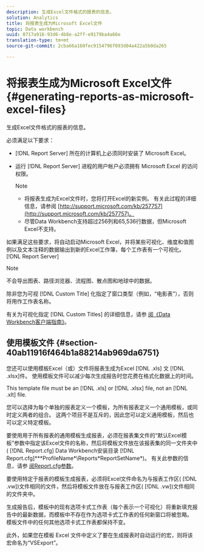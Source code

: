 ```yaml
---
description: 生成Excel文件格式的报表的信息。
solution: Analytics
title: 将报表生成为Microsoft Excel文件
topic: Data workbench
uuid: 0717a916-93d6-4b8e-a2ff-e9179ba4a66e
translation-type: tm+mt
source-git-commit: 2cba66a160fec9154796f093d04a422a5b0da265

---
```



# 将报表生成为Microsoft Excel文件{#generating-reports-as-microsoft-excel-files}

生成Excel文件格式的报表的信息。

必须满足以下要求：

* [!DNL Report Server] 所在的计算机上必须同时安装了 Microsoft Excel。
* 运行 [!DNL Report Server] 进程的用户帐户必须拥有 Microsoft Excel 的访问权限。

   >[!NOTE]
   >
   >
   >    
   >    
   >    * 将报表生成为Excel文件时，您将打开Excel的新实例。 有关此过程的详细信息，请参阅 [http://support.microsoft.com/kb/257757](http://support.microsoft.com/kb/257757)。
   >    * 尽管Data Workbench支持超过256列和65,536行数据，但Microsoft Excel不支持。


如果满足这些要求，将自动启动Microsoft Excel，并将某些可视化、维度和值图例以及文本注释的数据输出到新的Excel工作簿，每个工作表有一个可视化。 [!DNL Report Server]

>[!NOTE]
>
>不会导出图表、路径浏览器、流程图、散点图和地球中的数据。

除非您为可视 [!DNL Custom Title] 化指定了窗口类型（例如，“电影表”），否则将用作工作表名称。

有关为可视化指定 [!DNL Custom Titles] 的详细信息，请参 [阅《Data Workbench客户端指南》](https://docs.adobe.com/content/help/en/data-workbench/using/client/t-open-ins.html)。

## 使用模板文件 {#section-40ab11916f464b1a88214ab969da6751}

您还可以使用模板Excel（或）文件将报表生成为Excel [!DNL .xls] 文 [!DNL .xlsx]件。 使用模板文件可以减少每次生成报告时您花费在格式化数据上的时间。

This template file must be an [!DNL .xls] or [!DNL .xlsx] file, not an [!DNL .xlt] file.

您可以选择为每个单独的报表定义一个模板，为所有报表定义一个通用模板，或同时定义两者的组合。 这两个项目不是互斥的，因此您可以定义通用模板，然后也可以定义特定模板。

要使用用于所有报表的通用模板生成报表，必须在报表集文件的“默认Excel模板”参数中指定该Excel文件的名称，然后将模板文件放在该报表集的同一文件夹中( [!DNL Report.cfg] Data Workbench安装目录 [!DNL Report.cfg]**\*ProfileName*\Reports\*ReportSetName*)。 有关此参数的信息，请参 [阅Report.cfg参数](../../../../../home/c-rpt-oview/c-rpt-param-ref/c-rpt-param.md#concept-838e59d72d3f4cb29ee15f5c7eb0ceff)。

要使用特定于报表的模板生成报表，必须将Excel文件命名为与报表工作区( [!DNL .vw])文件相同的文件，然后将模板文件放在与报表工作区( [!DNL .vw])文件相同的文件夹中。

生成报告后，模板中的现有选项卡式工作表（每个表示一个可视化）将重新填充报告中的最新数据，而模板中不存在作为选项卡式工作表的任何新窗口将被忽略。 模板文件中的任何其他选项卡式工作表都保持不变。

此外，如果您在模板 Excel 文件中定义了要在生成报表时自动运行的宏，则将该宏命名为“VSExport”。
